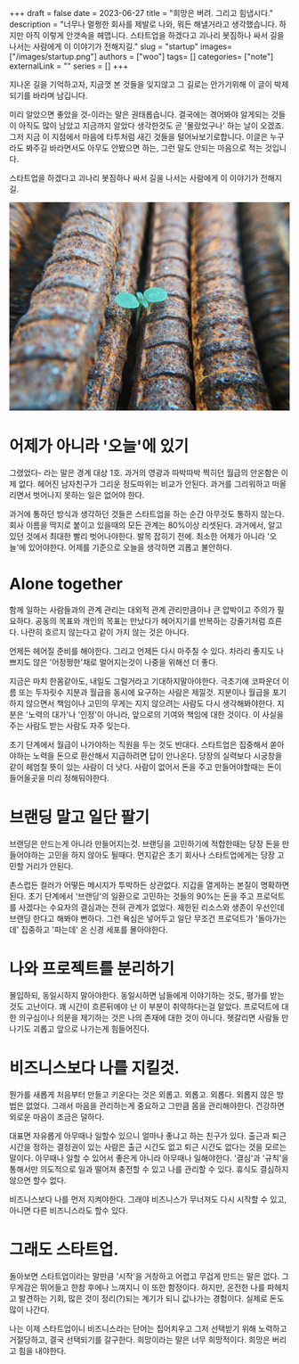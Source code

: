 +++ 
draft = false
date = 2023-06-27
title = "희망은 버려. 그리고 힘냅시다."
description = "너무나 멀쩡한 회사를 제발로 나와, 뭐든 해낼거라고 생각했습니다. 하지만 아직 이렇게 안갯속을 헤맵니다. 스타트업을 하겠다고 괴나리 봇짐하나 싸서 길을 나서는 사람에게 이 이야기가 전해지길."
slug = "startup"
images= ["/images/startup.png"]
authors = ["woo"]
tags= []
categories= ["note"]
externalLink = ""
series = []
+++

지나온 길을 기억하고자, 지금껏 본 것들을 잊지않고 그 길로는 안가기위해 이 글이 박제되기를 바라며 남깁니다.

미리 알았으면 좋았을 것-이라는 말은 권태롭습니다. 결국에는 겪어봐야 알게되는 것들이 아직도 많이 남았고 지금까지 알았다 생각한것도 곧 '몰랐었구나' 하는 날이 오겠죠. 그저 지금 이 지점에서 마음에 타투처럼 새긴 것들을 털어놔보기로합니다. 이글은 누구라도 봐주길 바라면서도 아무도 안봤으면 하는, 그런 말도 안되는 마음으로 적는 것입니다.

스타트업을 하겠다고 괴나리 봇짐하나 싸서 길을 나서는 사람에게 이 이야기가 전해지길.

![](/images/startup.png)

# 어제가 아니라 '오늘'에 있기
그랬었다- 라는 말은 경계 대상 1호. 과거의 영광과 따박따박 찍히던 월급의 안온함은 이제 없다. 헤어진 남자친구가 그리운 정도따위는 비교가 안된다. 과거를 그리워하고 떠올리면서 벗어나지 못하는 일은 없어야 한다.

과거에 통하던 방식과 생각하던 것들은 스타트업을 하는 순간 아무것도 통하지 않는다. 회사 이름을 딱지로 붙이고 있을때의 모든 관계는 80%이상 리셋된다. 과거에서, 알고 있던 것에서 최대한 빨리 벗어나야한다. 발목 잡히기 전에. 최소한 어제가 아니라 '오늘'에 있어야한다. 어제를 기준으로 오늘을 생각하면 괴롭고 불안하다.

# Alone together
함께 일하는 사람들과의 관계 관리는 대외적 관계 관리만큼이나 큰 압박이고 주의가 필요하다. 공동의 목표와 개인의 목표는 만났다가 헤어지기를 반복하는 강줄기처럼 흐른다. 나란히 흐르지 않는다고 같이 가지 않는 것은 아니다.

언제든 헤어질 준비를 해야한다. 그리고 언제든 다시 마주칠 수 있다. 차라리 좋지도 나쁘지도 않은 '어정쩡한'채로 멀어지는것이 나중을 위해선 더 좋다.  

지금은 마치 한몸같아도, 내일도 그럴거라고 기대하지말아야한다. 극초기에 코파운더 이름 또는 두자릿수 지분과 월급을 동시에 요구하는 사람은 제낄것. 지분이나 월급을 포기하지 않으면서 책임이나 고민의 무게는 지지 않으려는 사람도 다시 생각해봐야한다. 지분은 '노력의 대가'나 '인정'이 아니라, 앞으로의 기여와 책임에 대한 것이다. 이 사실을 주는 사람도 받는 사람도 자주 잊는다.

초기 단계에서 월급이 나가야하는 직원을 두는 것도 반대다. 스타트업은 집중해서 쏟아야하는 노력을 돈으로 환산해서 지급하려면 답이 안나온다. 당장의 실력보다 시궁창을 같이 헤엄칠 뜻이 있는 사람이 더 낫다. 사람이 없어서 돈을 주고 만들어야할때는 돈이 들어올곳을 미리 정해둬야한다.  

# 브랜딩 말고 일단 팔기
브랜딩은 만드는게 아니라 만들어지는것. 브랜딩을 고민하기에 적합한때는 당장 돈을 만들어야하는 고민을 하지 않아도 될때다. 먼지같은 초기 회사나 스타트업에게는 당장 고민할 거리가 안된다.

촌스럽든 컬러가 어떻든 메시지가 투박하든 상관없다. 지갑을 열게하는 본질이 명확하면 된다. 초기 단계에서 '브랜딩'의 일환으로 고민하는 것들의 90%는 돈을 주고 프로덕트를 사겠다는 수요자의 결심과는 전혀 관계가 없었다. 제한된 리소스와 생존이 우선인데 브랜딩 한다고 해봐야 뻔하다. 그런 욕심은 넣어두고 일단 무조건 프로덕트가 '돌아가는데' 집중하고 '파는데' 온 신경 세포를 몰아야한다.

# 나와 프로젝트를 분리하기
몰입하되, 동일시하지 말아야한다. 동일시하면 남들에게 이야기하는 것도, 평가를 받는 것도 고난이다. 꽤 시간이 흐른뒤에야 난 이 부분이 취약하다는걸 알았다. 프로덕트에 대한 의구심이나 의문을 제기하는 것은 나의 존재에 대한 것이 아니다. 헷갈리면 사람들 만나기도 괴롭고 앞으로 나가는게 힘들어진다.

# 비즈니스보다 나를 지킬것.
뭔가를 새롭게 처음부터 만들고 키운다는 것은 외롭고. 외롭고. 외롭다. 외롭지 않은 방법은 없었다. 그래서 마음을 관리하는게 중요하고 그만큼 몸을 관리해야한다. 건강하면 외로운 마음이 조금은 덜하다.

대표면 자유롭게 아무때나 일할수 있으니 얼마나 좋냐고 하는 친구가 있다. 출근과 퇴근시간을 정하는 결정권이 있는 사람은 출근 시간도 없고 퇴근 시간도 없다는 것을 모르는 말이다. 아무때나 일할 수 있어서 좋은게 아니라 아무때나 일해야한다. '결심'과 '규칙'을 통해서만 의도적으로 일과 떨어져 충전할 수 있고 나를 관리할 수 있다. 휴식도 결심하지 않으면 할수 없다.

비즈니스보다 나를 먼저 지켜야한다. 그래야 비즈니스가 무너져도 다시 시작할 수 있고, 아니면 다른 비즈니스라도 할수 있다.

# 그래도 스타트업.
돌아보면 스타트업이라는 말만큼 '시작'을 거창하고 어렵고 무겁게 만드는 말은 없다. 그 무게감은 뛰어들고 한참 후에나 느껴지니 이 또한 함정이다. 하지만, 온전한 나를 파헤치고 발견하는 기회, 많은 것이 정리(?)되는 계기가 되니 값나가는 경험이다. 실제로 돈도 많이 나간다.

나는 이제 스타트업이니 비즈니스라는 단어는 집어치우고 그저 선택받기 위해 노력하고 거절당하고, 결국 선택되기를 갈구한다. 희망이라는 말은 너무 희망적이다. 희망은 버리고 힘을 내야한다.